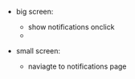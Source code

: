 + big screen:
    + show notifications onclick
    + 

+ small screen:
    + naviagte to notifications page